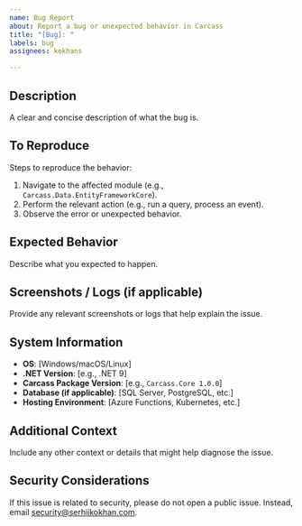 ```yaml
---
name: Bug Report
about: Report a bug or unexpected behavior in Carcass
title: "[Bug]: "
labels: bug
assignees: kokhans

---
```


## Description

A clear and concise description of what the bug is.

## To Reproduce

Steps to reproduce the behavior:

1. Navigate to the affected module (e.g., `Carcass.Data.EntityFrameworkCore`).
2. Perform the relevant action (e.g., run a query, process an event).
3. Observe the error or unexpected behavior.

## Expected Behavior

Describe what you expected to happen.

## Screenshots / Logs (if applicable)

Provide any relevant screenshots or logs that help explain the issue.

## System Information

- **OS**: [Windows/macOS/Linux]
- **.NET Version**: [e.g., .NET 9]
- **Carcass Package Version**: [e.g., `Carcass.Core 1.0.0`]
- **Database (if applicable)**: [SQL Server, PostgreSQL, etc.]
- **Hosting Environment**: [Azure Functions, Kubernetes, etc.]

## Additional Context

Include any other context or details that might help diagnose the issue.

## Security Considerations

If this issue is related to security, please do not open a public issue. Instead, email [security@serhiikokhan.com](mailto:security@serhiikokhan.com).
